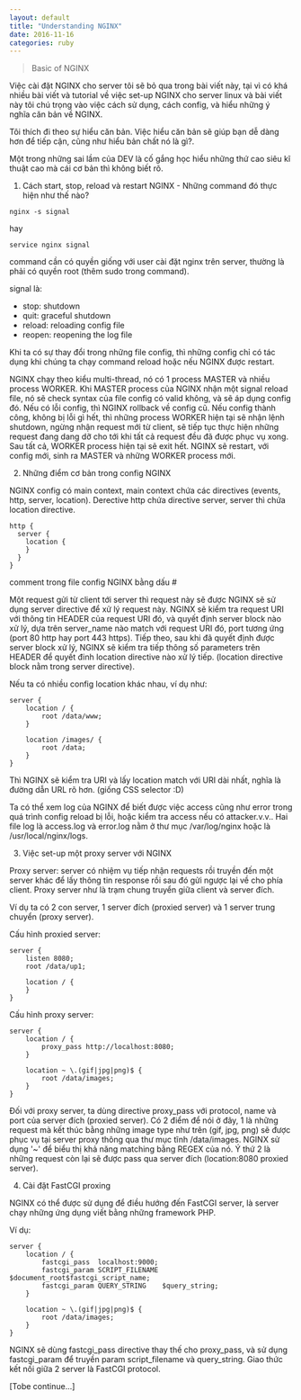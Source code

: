 ```yaml
---
layout: default
title: "Understanding NGINX"
date: 2016-11-16
categories: ruby
---
```


> Basic of NGINX

Việc cài đặt NGINX cho server tôi sẽ bỏ qua trong bài viết này, tại vì có khá nhiều bài viết và tutorial về việc set-up NGINX cho server linux và bài viết này tôi chú trọng vào việc cách sử dụng, cách config, và hiểu những ý nghĩa căn bản về NGINX.

Tôi thích đi theo sự hiểu căn bản. Việc hiểu căn bản sẽ giúp bạn dễ dàng hơn để tiếp cận, cũng như hiểu bản chất nó là gì?.

Một trong những sai lầm của DEV là cố gắng học hiểu những thứ cao siêu kĩ thuật cao mà cái cơ bản thì không biết rõ.

1. Cách start, stop, reload và restart NGINX - Những command đó thực hiện như thế nào?

```
nginx -s signal
```

hay

```
service nginx signal
```

command cần có quyền giống với user cài đặt nginx trên server, thường là phải có quyền root (thêm sudo trong command).

signal là:

- stop: shutdown
- quit: graceful shutdown
- reload: reloading config file
- reopen: reopening the log file

Khi ta có sự thay đổi trong những file config, thì những config chỉ có tác dụng khi chúng ta chạy command reload hoặc nếu NGINX được restart.

NGINX chạy theo kiểu multi-thread, nó có 1 process MASTER và nhiều process WORKER. Khi MASTER process của NGINX nhận một signal reload file, nó sẽ check syntax của file config có valid không, và sẽ áp dụng config đó. Nếu có lỗi config, thì NGINX rollback về config cũ. Nếu config thành công, không bị lỗi gì hết, thì những process WORKER hiện tại sẽ nhận lệnh shutdown, ngừng nhận request mới từ client, sẽ tiếp tục thực hiện những request đang dang dỡ cho tới khi tất cả request đều đã được phục vụ xong. Sau tất cả, WORKER process hiện tại sẽ exit hết. NGINX sẽ restart, với config mới, sinh ra MASTER và những WORKER process mới.

2. Những điểm cơ bản trong config NGINX

NGINX config có main context, main context chứa các directives (events, http, server, location). Derective http chứa directive server, server thì chứa location directive.

```
http {
  server {
    location {
    }
  }
}
```

comment trong file config NGINX bằng dấu #

Một request gửi từ client tới server thì request này sẽ được NGINX sẽ sử dụng server directive để xử lý request này. NGINX sẽ kiểm tra request URI với thông tin HEADER của request URI đó, và quyết định server block nào xử lý, dựa trên server_name nào match với request URI đó, port tương ứng (port 80 http hay port 443 https). Tiếp theo, sau khi đã quyết định được server block xử lý, NGINX sẽ kiểm tra tiếp thông số parameters trên HEADER để quyết đinh location directive nào xử lý tiếp. (location directive block nằm trong server directive).

Nếu ta có nhiều config location khác nhau, ví dụ như:

```
server {
    location / {
        root /data/www;
    }

    location /images/ {
        root /data;
    }
}
```

Thì NGINX sẽ kiểm tra URI và lấy location match với URI dài nhất, nghĩa là đường dẫn URL rõ hơn. (giống CSS selector :D)

Ta có thể xem log của NGINX để biết được việc access cũng như error trong quá trình config reload bị lỗi, hoặc kiểm tra access nếu có attacker.v.v.. Hai file log là access.log và error.log nằm ở thư mục /var/log/nginx hoặc là /usr/local/nginx/logs.

3. Việc set-up một proxy server với NGINX

Proxy server: server có nhiệm vụ tiếp nhận requests rồi truyền đến một server khác để lấy thông tin response rồi sau đó gửi ngược lại về cho phía client. Proxy server như là trạm chung truyển giữa client và server đích.

Ví dụ ta có 2 con server, 1 server đích (proxied server) và 1 server trung chuyển (proxy server).

Cấu hình proxied server:

```
server {
    listen 8080;
    root /data/up1;

    location / {
    }
}
```

Cấu hình proxy server:

```
server {
    location / {
        proxy_pass http://localhost:8080;
    }

    location ~ \.(gif|jpg|png)$ {
        root /data/images;
    }
}
```

Đối với proxy server, ta dùng directive proxy_pass với protocol, name và port của server đích (proxied server). Có 2 điểm để nói ở đây, 1 là những request mà kết thúc bằng những image type như trên (gif, jpg, png) sẽ được phục vụ tại server proxy thông qua thư mục tĩnh /data/images. NGINX sử dụng '~' để biểu thị khả năng matching bằng REGEX của nó. Ý thứ 2 là những request còn lại sẽ được pass qua server đích (location:8080 proxied server).

4. Cài đặt FastCGI proxing

NGINX có thể được sử dụng để điều hướng đến FastCGI server, là server chạy những ứng dụng viết bằng những framework PHP.

Ví dụ:

```
server {
    location / {
        fastcgi_pass  localhost:9000;
        fastcgi_param SCRIPT_FILENAME $document_root$fastcgi_script_name;
        fastcgi_param QUERY_STRING    $query_string;
    }

    location ~ \.(gif|jpg|png)$ {
        root /data/images;
    }
}
```

NGINX sẽ dùng fastcgi_pass directive thay thế cho proxy_pass, và sử dụng fastcgi_param để truyền param script_filename và query_string. Giao thức kết nối giữa 2 server là FastCGI protocol.

[Tobe continue...]


